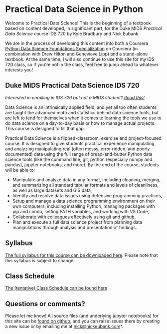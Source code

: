 # Practical Data Science in Python

Welcome to Practical Data Science! This is the beginning of a textbook based on content developed, in significant part, for the Duke MIDS *Practical Data Science* course IDS 720 by Kyle Bradbury and Nick Eubank.

We are in the process of developing this content into both a Coursera [Python Data Science Foundations Specialization](https://www.coursera.org/specializations/python-data-science) on Coursera (in combination with Drew Hilton and Genevieve Lipp) and a stand-alone textbook. At the same time, I will also continue to use this site for my IDS 720 class, so if you're not in the class, feel free to jump ahead to whatever interests you!

## Duke MIDS Practical Data Science IDS 720

*Interested in enrolling in IDS 720 but not a MIDS student? [Read this!](ids720_specific/not_a_mids_student)*

Data Science is an intrinsically applied field, and yet all too often students are taught the advanced math and statistics behind data science tools, but are left to fend for themselves when it comes to learning the tools we use to do data science on a day-to-day basis or how to manage actual projects. This course is designed to fill that gap.

Practical Data Science is a flipped-classroom, exercise and project-focused course. It is designed to give students practical experience manipulating and analyzing manipulating real (often messy, error ridden, and poorly documented) data using the full range of bread-and-butter Python data science tools (like the command line, git, python (especially numpy and pandas), jupyter notebooks, and more). By the end of the course, students will be able to:

- Manipulate and analyze data in any format, including cleaning, merging, and summarizing all standard tabular formats and levels of cleanliness, as well as large datasets and GIS data,
- Identify and resolve data issues using defensive programming practices,
- Setup and manage a data science programming environment on their own computers, including installing Python, managing packages with pip and conda, setting PATH variables, and working with VS Code,
- Collaborate with colleagues effectively using git and github,
- Plan and execute a full data science project from planning data manipulations through analysis and presentation of findings.

## Syllabus

[The full syllabus for this course can be downloaded here](https://github.com/nickeubank/practicaldatascience/raw/master/syllabus/Syllabus_PracticalDataScience.pdf). Please note that this syllabus is subject to change.

## Class Schedule

[The (tentative) Class Schedule can be found here](ids720_specific/class_schedule.rst)

## Questions or comments?

Please let me know! All source files (and underlying jupyter notebooks) for this site can be [found on github](https://github.com/nickeubank/practicaldatascience_book), and you can raise issues there by creating a new issue or by emailing me at [nick@nickeubank.com](mailto:nick@nickeubank.com)*.
